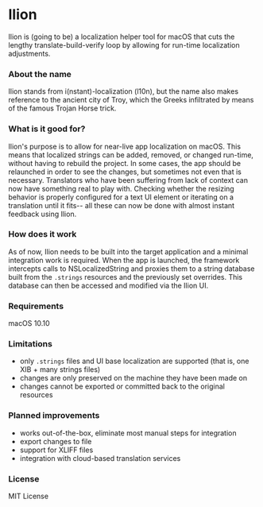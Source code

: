 # Ilion

Ilion is (going to be) a localization helper tool for macOS that cuts the lengthy translate-build-verify loop by allowing for run-time localization adjustments.

### About the name

Ilion stands from i(nstant)-localization (l10n), but the name also makes reference to the ancient city of Troy, which the Greeks infiltrated by means of the famous Trojan Horse trick.

### What is it good for?

Ilion's purpose is to allow for near-live app localization on macOS. This means that localized strings can be added, removed, or changed run-time, without having to rebuild the project. In some cases, the app should be relaunched in order to see the changes, but sometimes not even that is necessary. Translators who have been suffering from lack of context can now have something real to play with. Checking whether the resizing behavior is properly configured for a text UI element or iterating on a translation until it fits-- all these can now be done with almost instant feedback using Ilion.

### How does it work

As of now, Ilion needs to be built into the target application and a minimal integration work is required. When the app is launched, the framework intercepts calls to NSLocalizedString and proxies them to a string database built from the `.strings` resources and the previously set overrides. This database can then be accessed and modified via the Ilion UI.

### Requirements

macOS 10.10

### Limitations

- only `.strings` files and UI base localization are supported (that is, one XIB + many strings files)
- changes are only preserved on the machine they have been made on
- changes cannot be exported or committed back to the original resources

### Planned improvements

- works out-of-the-box, eliminate most manual steps for integration
- export changes to file
- support for XLIFF files
- integration with cloud-based translation services

### License

MIT License